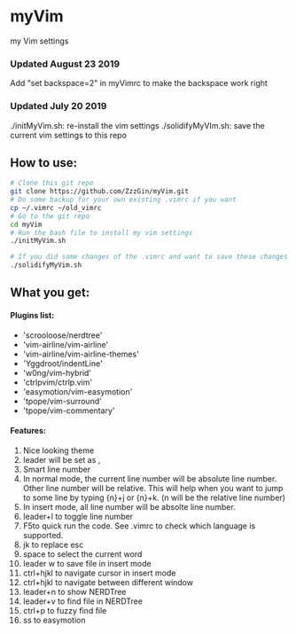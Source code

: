# myVim
my Vim settings

### Updated August 23 2019
Add "set backspace=2" in myVimrc to make the backspace work right

### Updated July 20 2019
./initMyVim.sh: re-install the vim settings
./solidifyMyVIm.sh: save the current vim settings to this repo

## How to use:
``` bash
# Clone this git repo
git clone https://github.com/ZzzGin/myVim.git
# Do some backup for your own existing .vimrc if you want
cp ~/.vimrc ~/old_vimrc
# Go to the git repo
cd myVim
# Run the bash file to install my vim settings
./initMyVim.sh

# If you did some changes of the .vimrc and want to save these changes
./solidifyMyVim.sh
```

## What you get:
#### Plugins list:
- 'scrooloose/nerdtree'
- 'vim-airline/vim-airline'
- 'vim-airline/vim-airline-themes'
- 'Yggdroot/indentLine'
- 'w0ng/vim-hybrid'
- 'ctrlpvim/ctrlp.vim'
- 'easymotion/vim-easymotion'
- 'tpope/vim-surround'
- 'tpope/vim-commentary'
#### Features:
1. Nice looking theme
2. leader will be set as , 
3. Smart line number
  1. In normal mode, the current line number will be absolute line number. Other
     line number will be relative. This will help when you want to jump to some
     line by typing {n}+j or {n}+k. (n will be the relative line number)
  2. In insert mode, all line number will be absolte line number.
  3. leader+l to toggle line number
4. F5to quick run the code. See .vimrc to check which language is supported.
5. jk to replace esc
6. space to select the current word
7. leader w to save file in insert mode
8. ctrl+hjkl to navigate cursor in insert mode
9. ctrl+hjkl to navigate between different window
10. leader+n to show NERDTree
11. leader+v to find file in NERDTree
12. ctrl+p to fuzzy find file
13. ss to easymotion
